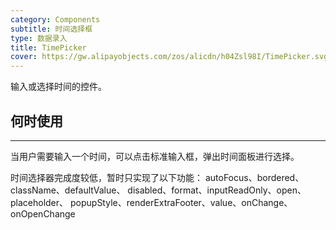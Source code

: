 ```yaml
---
category: Components
subtitle: 时间选择框
type: 数据录入
title: TimePicker
cover: https://gw.alipayobjects.com/zos/alicdn/h04Zsl98I/TimePicker.svg
---
```


输入或选择时间的控件。

## 何时使用

---

当用户需要输入一个时间，可以点击标准输入框，弹出时间面板进行选择。


时间选择器完成度较低，暂时只实现了以下功能：
autoFocus、bordered、className、defaultValue、
disabled、format、inputReadOnly、open、placeholder、
popupStyle、renderExtraFooter、value、onChange、onOpenChange